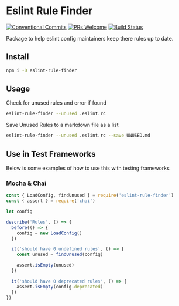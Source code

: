# Eslint Rule Finder

[![Conventional Commits](https://img.shields.io/badge/Conventional%20Commits-1.0.0-yellow.svg)](https://conventionalcommits.org)
[![PRs Welcome](https://img.shields.io/badge/PRs-welcome-brightgreen.svg?style=flat-square)](http://makeapullrequest.com)
[![Build Status](https://travis-ci.org/jnmorse/eslint-rule-finder.svg?branch=master)](https://travis-ci.org/jnmorse/eslint-rule-finder)

Package to help eslint config maintainers keep there rules up to date.

## Install

```sh
npm i -D eslint-rule-finder
```

## Usage

Check for unused rules and error if found

```sh
eslint-rule-finder --unused .eslint.rc
```

Save Unused Rules to a markdown file as a list

```sh
eslint-rule-finder --unused .eslint.rc --save UNUSED.md
```

## Use in Test Frameworks
Below is some examples of how to use this with testing frameworks

### Mocha & Chai

```javascript
const { LoadConfig, findUnused } = require('eslint-rule-finder')
const { assert } = require('chai')

let config

describe('Rules', () => {
  before(() => {
    config = new LoadConfig()
  })

  it('should have 0 undefined rules', () => {
    const unused = findUnused(config)

    assert.isEmpty(unused)
  })

  it('should have 0 deprecated rules', () => {
    assert.isEmpty(config.deprecated)
  })
})
```
